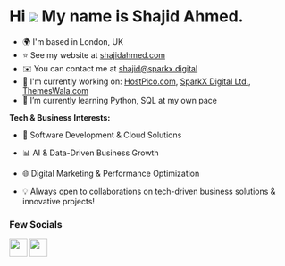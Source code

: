 Hi ![](https://user-images.githubusercontent.com/18350557/176309783-0785949b-9127-417c-8b55-ab5a4333674e.gif) My name is Shajid Ahmed.
========================================================================================================================================

* 🌍  I'm based in London, UK
* ⭐  See my website at [shajidahmed.com](https://www.shajidahmed.com)
* ✉️  You can contact me at [shajid@sparkx.digital](mailto:shajid@sparkx.digital)
* 🚀  I'm currently working on: [HostPico.com](https://www.hostpico.com), [SparkX Digital Ltd.](https://www.sparkx.digital), [ThemesWala.com](https://www.themeswala.com)
* 🌱 I’m currently learning Python, SQL at my own pace

**Tech & Business Interests:**
* 🚀 Software Development & Cloud Solutions
* 📊 AI & Data-Driven Business Growth
* 🌐 Digital Marketing & Performance Optimization

* 💡 Always open to collaborations on tech-driven business solutions & innovative projects!

### Few Socials

<a href="https://www.facebook.com/shajid.guru" target="_blank" rel="noreferrer"><img src="https://raw.githubusercontent.com/danielcranney/readme-generator/main/public/icons/socials/facebook.svg" width="32" height="32" /></a> <a href="https://www.linkedin.com/in/shajidahmed" target="_blank" rel="noreferrer"><img src="https://raw.githubusercontent.com/danielcranney/readme-generator/main/public/icons/socials/linkedin.svg" width="32" height="32" /></a> </a></p>
